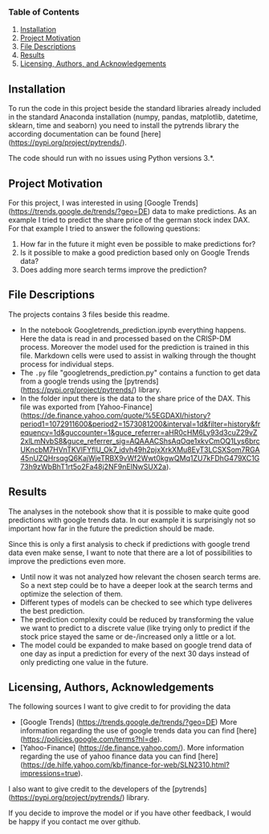 ### Table of Contents

1. [Installation](#installation)
2. [Project Motivation](#motivation)
3. [File Descriptions](#files)
4. [Results](#results)
5. [Licensing, Authors, and Acknowledgements](#licensing)

## Installation <a name="installation"></a>

To run the code in this project beside the standard libraries already included in the standard Anaconda installation (numpy, pandas, matplotlib, datetime, sklearn, time and seaborn) you need to install the pytrends library the according documentation can be found [here] (https://pypi.org/project/pytrends/).

The code should run with no issues using Python versions 3.*.

## Project Motivation<a name="motivation"></a>

For this project, I was interested in using [Google Trends] (https://trends.google.de/trends/?geo=DE) data to make predictions. As an example I tried to predict the share price of the german stock index DAX. For that example I tried to answer the following questions:

1. How far in the future it might even be possible to make predictions for? 
2. Is it possible to make a good prediction based only on Google Trends data?
3. Does adding more search terms improve the prediction?

## File Descriptions <a name="files"></a>

The projects contains 3 files beside this readme.

- In the notebook Googletrends_prediction.ipynb everything happens. Here the data is read in and processed based on the CRISP-DM process. Moreover the model used for the prediction is trained in this file. Markdown cells were used to assist in walking through the thought process for individual steps.  
- The `.py` file "googletrends_prediction.py" contains a function to get data from a google trends using the [pytrends] (https://pypi.org/project/pytrends/) library.
- In the folder input there is the data to the share price of the DAX. This file was exported from [Yahoo-Finance] (https://de.finance.yahoo.com/quote/%5EGDAXI/history?period1=1072911600&period2=1573081200&interval=1d&filter=history&frequency=1d&guccounter=1&guce_referrer=aHR0cHM6Ly93d3cuZ29vZ2xlLmNvbS8&guce_referrer_sig=AQAAACShsAqOqe1xkvCmOQ1Lys6brcUKncbM7HVnTKVlFYflU_Ok7_idvh49h2pjxXrkXMu8EyT3LCSXSom7RGA45nUZQHrsqgQ6KajWjeTRBX9vWf2Wwt0kgwQMq1ZU7kFDhG479XC1G73h9zWbBhT1rt5o2Fa48j2NF9nEINwSUX2a).

## Results<a name="results"></a>

The analyses in the notebook show that it is possible to make quite good predictions with google trends data. In our example it is surprisingly not so important how far in the future the prediction should be made.

Since this is only a first analysis to check if predictions with google trend data even make sense, I want to note that there are a lot of possibilities to improve the predictions even more. 

- Until now it was not analyzed how relevant the chosen search terms are. So a next step could be to have a deeper look at the search terms and optimize the selection of them.
- Different types of models can be checked to see which type deliveres the best prediction.
- The prediction complexity could be reduced by transforming the value we want to predict to a discrete value (like trying only to predict if the stock price stayed the same or de-/increased only a little or a lot. 
- The model could be expanded to make based on google trend data of one day as input a prediction for every of the next 30 days instead of only predicting one value in the future.

## Licensing, Authors, Acknowledgements<a name="licensing"></a>

The following sources I want to give credit to for providing the data

- [Google Trends] (https://trends.google.de/trends/?geo=DE) More information regarding the use of google trends data you can find [here] (https://policies.google.com/terms?hl=de).
- [Yahoo-Finance] (https://de.finance.yahoo.com/). More information regarding the use of yahoo finance data you can find [here] (https://de.hilfe.yahoo.com/kb/finance-for-web/SLN2310.html?impressions=true).

I also want to give credit to the developers of the [pytrends] (https://pypi.org/project/pytrends/) library.

If you decide to improve the model or if you have other feedback, I would be happy if you contact me over github. 
